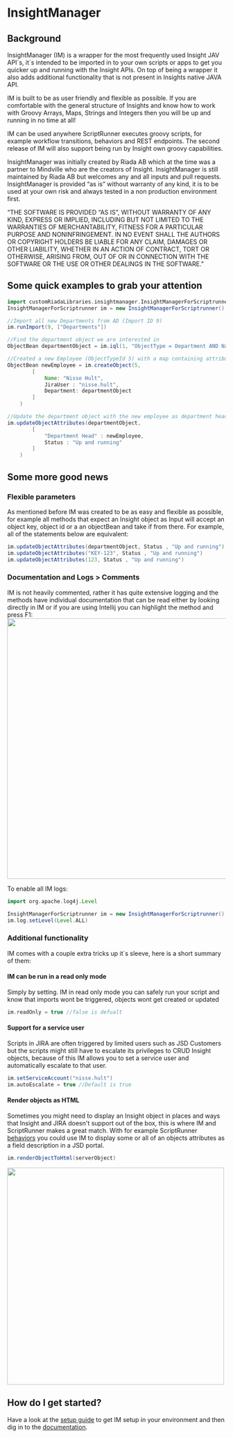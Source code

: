 # InsightManager

## Background
InsightManager (IM) is a wrapper for the most frequently used Insight JAV API´s, it´s intended to be imported in to your own scripts or apps to get you quicker up and running with the Insight APIs. On top of being a wrapper it also adds additional functionality that is not present in Insights native JAVA API.

IM is built to be as user friendly and flexible as possible. If you are comfortable with the general structure of Insights and know how to work with Groovy Arrays, Maps, Strings and Integers then you will be up and running in no time at all!

IM can be used anywhere ScriptRunner executes groovy scripts, for example workflow transitions, behaviors and REST endpoints. The second release of IM will also support being run by Insight own groovy capabilities. 

InsightManager was initially created by Riada AB which at the time was a partner to Mindville who are the creators of Insight. 
InsightManager is still maintained by Riada AB but welcomes any and all inputs and pull requests. 
InsightManager is provided “as is” without warranty of any kind, it is to be used at your own risk and always tested in a non production environment first.

“THE SOFTWARE IS PROVIDED “AS IS”, WITHOUT WARRANTY OF ANY KIND, EXPRESS OR IMPLIED, INCLUDING BUT NOT LIMITED TO THE WARRANTIES OF MERCHANTABILITY, FITNESS FOR A PARTICULAR PURPOSE AND NONINFRINGEMENT. IN NO EVENT SHALL THE AUTHORS OR COPYRIGHT HOLDERS BE LIABLE FOR ANY CLAIM, DAMAGES OR OTHER LIABILITY, WHETHER IN AN ACTION OF CONTRACT, TORT OR OTHERWISE, ARISING FROM, OUT OF OR IN CONNECTION WITH THE SOFTWARE OR THE USE OR OTHER DEALINGS IN THE SOFTWARE.”


## Some quick examples to grab your attention
```Groovy
import customRiadaLibraries.insightmanager.InsightManagerForScriptrunner
InsightManagerForScriptrunner im = new InsightManagerForScriptrunner()

//Import all new Departments from AD (Import ID 9)
im.runImport(9, ["Departments"]) 

//Find the department object we are interested in
ObjectBean departmentObject = im.iql(1, "ObjectType = Department AND Name = IT").first() 

//Created a new Employee (ObjectTypeId 5) with a map containing attributes
ObjectBean newEmployee = im.createObject(5, 
		[
			Name: "Nisse Hult", 
			JiraUser : "nisse.hult", 
			Department: departmentObject 
		]
	)

//Update the department object with the new employee as department head and set a status
im.updateObjectAttributes(departmentObject, 
		[
			"Department Head" : newEmployee,
			Status : "Up and running"
		]
	)

```

## Some more good news

### Flexible parameters
As mentioned before IM was created to be as easy and flexible as possible, for example all methods that expect an Insight object as Input will accept an object key, object id or a an objectBean and take if from there. For example, all of the statements below are equivalent: 

```groovy
im.updateObjectAttributes(departmentObject, Status , "Up and running")
im.updateObjectAttributes("KEY-123", Status , "Up and running")
im.updateObjectAttributes(123, Status , "Up and running")
```
### Documentation and Logs > Comments
IM is not heavily commented, rather it has quite extensive logging and the methods have individual documentation that can be read either by looking directly in IM or if you are using Intellij you can highlight the method and press F1:
<img src="https://raw.githubusercontent.com/wiki/Riada-AB/InsightManager/Images/ImMethodDocumentation.png" width="600">


To enable all IM logs:
```groovy
import org.apache.log4j.Level

InsightManagerForScriptrunner im = new InsightManagerForScriptrunner()  
im.log.setLevel(Level.ALL)
```


### Additional functionality
IM comes with a couple extra tricks up it´s sleeve, here is a short summary of them:

#### IM can be run in a read only mode

Simply by setting. IM in read only mode you can safely run your script and know that imports wont be triggered, objects wont get created or updated
```groovy
im.readOnly = true //false is defualt
```

#### Support for a service user
Scripts in JIRA are often triggered by limited users such as JSD Customers but the scripts might still have to escalate its privileges to CRUD Insight objects, because of this IM allows you to set a service user and automatically escalate to that user.
```groovy
im.setServiceAccount("nisse.hult")
im.autoEscalate = true //Default is true
```

#### Render objects as HTML
Sometimes you might need to display an Insight object in places and ways that Insight and JIRA doesn't support out of the box, this is where IM and ScriptRunner makes a great match. With for example ScriptRunner [behaviors](https://scriptrunner.adaptavist.com/latest/jira/behaviours-overview.html?utm_source=product-help) you could use IM to display some or all of an objects attributes as a field description in a JSD portal.
```groovy
im.renderObjectToHtml(serverObject)
```

<img src="https://raw.githubusercontent.com/wiki/Riada-AB/InsightManager/Images/ImRenderObjectToHtmlDocumentation.png" width="500">



## How do I get started?


Have a look at the [setup guide](https://github.com/Riada-AB/InsightManager/wiki/Setup-and-Upgrade) to get IM setup in your environment and then dig in to the [documentation](https://github.com/Riada-AB/InsightManager/wiki/Method-Overview).


